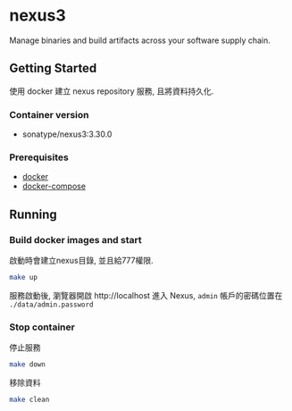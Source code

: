 # nexus3

Manage binaries and build artifacts across your software supply chain.

## Getting Started

使用 docker 建立 nexus repository 服務, 且將資料持久化.

### Container version

* sonatype/nexus3:3.30.0

### Prerequisites

* [docker](https://docs.docker.com/install/)
* [docker-compose](https://docs.docker.com/compose/install/)

## Running

### Build docker images and start

啟動時會建立nexus目錄, 並且給777權限.

```bash
make up
```

服務啟動後, 瀏覽器開啟 http://localhost 進入 Nexus, `admin` 帳戶的密碼位置在 `./data/admin.password`

### Stop container

停止服務

```bash
make down
```

移除資料

```bash
make clean
```

